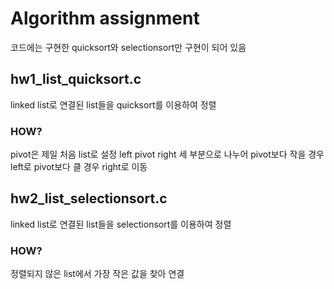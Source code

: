 # Algorithm assignment
코드에는 구현한 quicksort와 selectionsort만 구현이 되어 있음
## hw1_list_quicksort.c
linked list로 연결된 list들을 quicksort를 이용하여 정렬
### HOW?
pivot은 제일 처음 list로 설정
left pivot right 세 부분으로 나누어 pivot보다 작을 경우 left로 pivot보다 클 경우 right로 이동
## hw2_list_selectionsort.c
linked list로 연결된 list들을 selectionsort를 이용하여 정렬
### HOW?
정렬되지 않은 list에서 가장 작은 값을 찾아 연결

